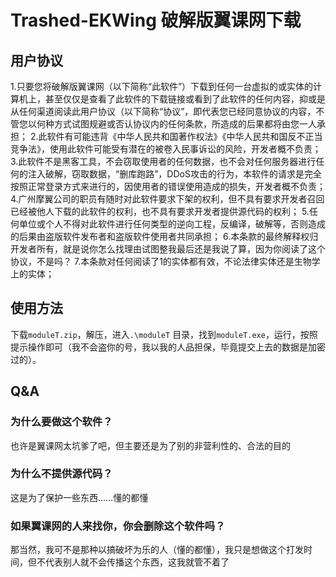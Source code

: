 # Trashed-EKWing 破解版翼课网下载

## 用户协议
1.只要您将破解版翼课网（以下简称“此软件”）下载到任何一台虚拟的或实体的计算机上，甚至仅仅是查看了此软件的下载链接或看到了此软件的任何内容，抑或是从任何渠道阅读此用户协议（以下简称“协议”，即代表您已经同意协议的内容，不管您以何种方式试图规避或否认协议内的任何条款，所造成的后果都将由您一人承担；
2.此软件有可能违背《中华人民共和国著作权法》《中华人民共和国反不正当竞争法》，使用此软件可能受有潜在的被卷入民事诉讼的风险，开发者概不负责；
3.此软件不是黑客工具，不会窃取使用者的任何数据，也不会对任何服务器进行任何的注入破解，窃取数据，“删库跑路”，DDoS攻击的行为，本软件的请求是完全按照正常登录方式来进行的，因使用者的错误使用造成的损失，开发者概不负责；
4.广州摩翼公司的职员有随时对此软件要求下架的权利，但不具有要求开发者召回已经被他人下载的此软件的权利，也不具有要求开发者提供源代码的权利；
5.任何单位或个人不得对此软件进行任何类型的逆向工程，反编译，破解等，否则造成的后果由盗版软件发布者和盗版软件使用者共同承担；
6.本条款的最终解释权归开发者所有，就是说你怎么找理由试图整我最后还是我说了算，因为你阅读了这个协议，不是吗？
7.本条款对任何阅读了1的实体都有效，不论法律实体还是生物学上的实体；
## 使用方法
下载`moduleT.zip`，解压，进入`.\moduleT` 目录，找到`moduleT.exe`，运行，按照提示操作即可（我不会盗你的号，我以我的人品担保，毕竟提交上去的数据是加密过的）。
## Q&A
### 为什么要做这个软件？
也许是翼课网太坑爹了吧，但主要还是为了别的非营利性的、合法的目的
### 为什么不提供源代码？
这是为了保护一些东西……懂的都懂
### 如果翼课网的人来找你，你会删除这个软件吗？
那当然，我可不是那种以搞破坏为乐的人（懂的都懂），我只是想做这个打发时间，但不代表别人就不会传播这个东西，这我就管不着了
